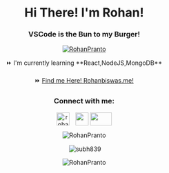 <h1 align="center">Hi There! I'm Rohan!</h1>
<h3 align="center">VSCode is the Bun to my Burger!</h3>


<p align="center" > <a href="https://github.com/ryo-ma/github-profile-trophy"><img src="https://github-profile-trophy.vercel.app/?username=RohanPranto" alt="RohanPranto" /></a> </p>


<div align="center">
    ⏩ I'm currently learning **React,NodeJS,MongoDB** <br> <br>
    ⏩ <a align="center" href="https://www.rohanbiswas.me">Find me Here! Rohanbiswas.me!</a>
</div>

<h3 align="center">Connect with me:</h3>
<p align="center">
<a style="padding-right: 10px;" href="https://www.linkedin.com/in/rohan-biswas-178848239/" target="blank"><img align="center" src="https://raw.githubusercontent.com/rahuldkjain/github-profile-readme-generator/master/src/images/icons/Social/linked-in-alt.svg" alt="rohan-biswas-178848239" height="30" width="30" /></a>
<a href="https://www.instagram.com/rohan.css"><img align="center" height="30" width="30" src="https://upload.wikimedia.org/wikipedia/commons/e/e7/Instagram_logo_2016.svg" alt=""></a>
<a href="https://www.facebook.com/r.biswasz/"><img align="center" height="30" width="50" src="https://1000logos.net/wp-content/uploads/2021/04/Facebook-logo.png" alt=""></a>
</p>

<!-- <h3 align="center">Languages that I know:</h3> -->


<div align="center">
    <p><img align="center" src="https://github-readme-stats.vercel.app/api/top-langs?username=RohanPranto&show_icons=true&locale=en&layout=compact" alt="RohanPranto" /></p>
<p>&nbsp;<img align="center" src="https://github-readme-stats.vercel.app/api?username=RohanPranto&show_icons=true&locale=en" alt="subh839" /></p>
<p><img align="center" src="https://github-readme-streak-stats.herokuapp.com/?user=RohanPranto&" alt="RohanPranto" /></p>
</div>
